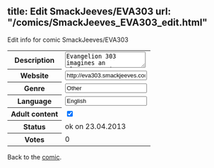 title: Edit SmackJeeves/EVA303
url: "/comics/SmackJeeves_EVA303_edit.html"
---
Edit info for comic SmackJeeves/EVA303

<form name="comic" action="http://gaepostmail.appengine.com/comic" name="post">
<table class="comicinfo">
<tr>
<th>Description</th><td><textarea name="description">Evangelion 303 imagines an alternate-universe where the characters of &quot;Neon Genesis Evangelion&quot; are defending our modern world in a post-September 11th age.</textarea></td>
</tr>
<tr>
<th>Website</th><td><input type="text" name="url" value="http://eva303.smackjeeves.com/comics/"/></td>
</tr>
<tr>
<th>Genre</th><td><input type="text" name="genre" value="Other"/></td>
</tr>
<tr>
<th>Language</th><td><input type="text" name="language" value="English"/></td>
</tr>
<tr>
<th>Adult content</th><td><input type="checkbox" name="adult" value="adult" checked="checked"/></td>
</tr>
<tr>
<th>Status</th><td>ok on 23.04.2013</td>
</tr>
<tr>
<th>Votes</th><td>0</div></td>
</tr>
</table>
</form>

Back to the [comic](/comics/SmackJeeves_EVA303.html).
